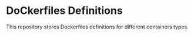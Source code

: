 # DoCkerfiles Definitions

This repository stores Dockerfiles definitions for different containers types.